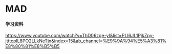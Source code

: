 MAD
=


#### 学习资料
https://www.youtube.com/watch?v=ThD06zge-yI&list=PLI6JL1PjkZpy-jtttcplL8PO2LLkNeTjn&index=15&ab_channel=%E9%9A%94%E5%A3%81%E8%80%81%E8%B5%B5